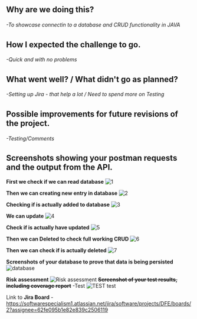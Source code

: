 ## Why are we doing this?
  ###### -To showcase connectin to a database and CRUD functionality in JAVA
## How I expected the challenge to go.
  ###### -Quick and with no problems
## What went well? / What didn't go as planned?
  ###### -Setting up Jira - that help a lot / Need to spend more on Testing
## Possible improvements for future revisions of the project.
 ###### -Testing/Comments
## Screenshots showing your postman requests and the output from the API.

**First we check if we can read database**
![1](https://user-images.githubusercontent.com/20727668/190642595-e8e3be3b-3f4b-4116-930e-ff35d19facb9.png)

**Then we can creating new entry in database**
![2](https://user-images.githubusercontent.com/20727668/190642623-5e75af9c-dc84-4186-9cd5-f051db32969b.png)

**Checking if is actually added to database**
![3](https://user-images.githubusercontent.com/20727668/190642649-f2bef8a6-b4d6-48e6-854f-96bc8336a285.png)

**We can update**
![4](https://user-images.githubusercontent.com/20727668/190642660-1b6ca182-bb76-463a-a76a-7bc144701592.png)

**Check if is actually have updated**
![5](https://user-images.githubusercontent.com/20727668/190642674-03fc8215-2968-491a-8679-9e7d2b8bf2ba.png)

**Then we can Deleted to check full working CRUD**
![6](https://user-images.githubusercontent.com/20727668/190642695-101c8627-a0b5-4473-9018-6f270ff6abe1.png)

**Then we can check if is actually deleted**
![7](https://user-images.githubusercontent.com/20727668/190642703-4fd09ffc-6833-42de-987b-9aa2576445e7.png)

**Screenshots of your database to prove that data is being persisted**
![database](https://user-images.githubusercontent.com/20727668/190642476-90de01d7-085b-4638-9c07-7a9de2dbcb7c.png)

**Risk assessment**
![Risk assessment](https://user-images.githubusercontent.com/20727668/190627561-c0561241-b4d4-4a7b-8584-4aec946bfd22.png)
~~**Screenshot of your test results, including coverage report**~~ -Test
![TEST test](https://user-images.githubusercontent.com/20727668/190647433-6cb01de1-ef64-4a66-9557-a68cefa54cf2.png)


Link to **Jira Board** - https://softwarespecialism1.atlassian.net/jira/software/projects/DFE/boards/2?assignee=62fe095b1e82e839c2506119
